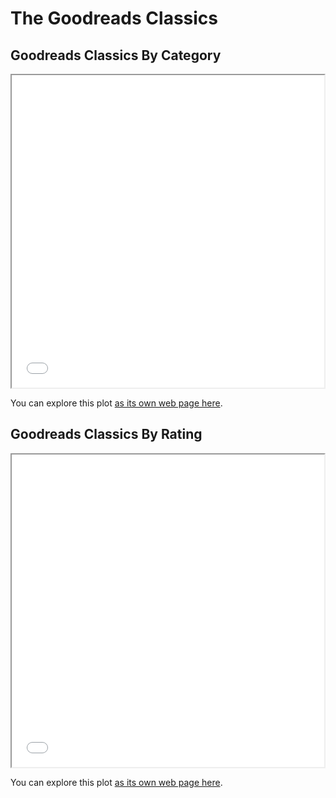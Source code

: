 # The Goodreads Classics


## Goodreads Classics By Category

<iframe src="Goodreads-Classics.html" height="500" width="500"></iframe>

You can explore this plot [as its own web page here](Goodreads-Classics.html).


## Goodreads Classics By Rating

<iframe src="Goodreads-Classics-Ratings.html" height="500" width="500"></iframe>

You can explore this plot [as its own web page here]("Goodreads-Classics-Ratings.html).
